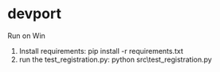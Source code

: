 # devport
Run on Win
1) Install requirements: pip install -r requirements.txt
2) run the test_registration.py: python src\test_registration.py


